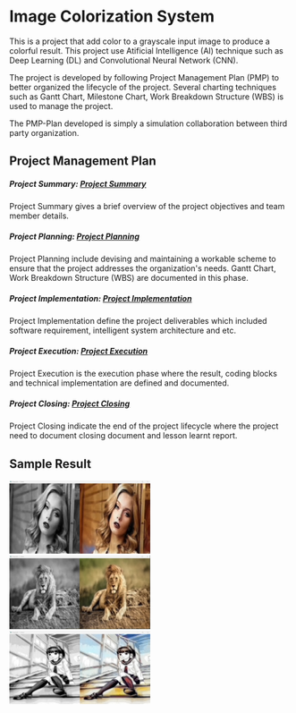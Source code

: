 # Image Colorization System
This is a project that add color to a grayscale input image to produce a colorful result. This project use Atificial Intelligence (AI) technique such as Deep Learning (DL) and Convolutional Neural Network (CNN).

The project is developed by following Project Management Plan (PMP) to better organized the lifecycle of the project. Several charting techniques such as Gantt Chart, Milestone Chart, Work Breakdown Structure (WBS) is used to manage the project.

The PMP-Plan developed is simply a simulation collaboration between third party organization.

## Project Management Plan
##### Project Summary: [Project Summary](PMP-PLAN/A-Project_Summary.md)
Project Summary gives a brief overview of the project objectives and team member details.

##### Project Planning: [Project Planning](PMP-PLAN/B-Project_Planning.md)
Project Planning include devising and maintaining a workable scheme to ensure that the project addresses the organization's needs. Gantt Chart, Work Breakdown Structure (WBS) are documented in this phase.

##### Project Implementation: [Project Implementation](PMP-PLAN/C-Project_Implementation.md)
Project Implementation define the project deliverables which included software requirement, intelligent system architecture and etc.

##### Project Execution: [Project Execution](PMP-PLAN/D-Project_Execution.md)
Project Execution is the execution phase where the result, coding blocks and technical implementation are defined and documented.

##### Project Closing: [Project Closing](PMP-PLAN/E-Project_Closing.md)
Project Closing indicate the end of the project lifecycle where the project need to document closing document and lesson learnt report.

## Sample Result
<img src="PMP-PLAN/assets/girl.png" width="50%">

<img src="PMP-PLAN/assets/lion.png" width="50%">

<img src="PMP-PLAN/assets/manga.png" width="50%">
